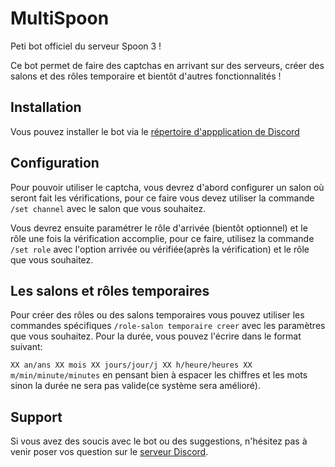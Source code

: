 # MultiSpoon

Peti bot officiel du serveur Spoon 3 !

Ce bot permet de faire des captchas en arrivant sur des serveurs, créer des salons et des rôles temporaire et bientôt d'autres fonctionnalités !

## Installation

Vous pouvez installer le bot via le [répertoire d'appplication de Discord](https://discord.com/oauth2/authorize?client_id=1230871183948251206)

## Configuration

Pour pouvoir utiliser le captcha, vous devrez d'abord configurer un salon où seront fait les vérifications, pour ce faire vous devez utiliser la commande `/set channel` avec le salon que vous souhaitez.

Vous devrez ensuite paramétrer le rôle d'arrivée (bientôt optionnel) et le rôle une fois la vérification accomplie, pour ce faire, utilisez la commande `/set role` avec l'option arrivée ou vérifiée(après la vérification) et le rôle que vous souhaitez.

## Les salons et rôles temporaires

Pour créer des rôles ou des salons temporaires vous pouvez utiliser les commandes spécifiques `/role-salon temporaire creer` avec les paramètres que vous souhaitez. Pour la durée, vous pouvez l'écrire dans le format suivant:

`XX an/ans XX mois XX jours/jour/j XX h/heure/heures XX m/min/minute/minutes` en pensant bien à espacer les chiffres et les mots sinon la durée ne sera pas valide(ce système sera amélioré).

## Support

Si vous avez des soucis avec le bot ou des suggestions, n'hésitez pas à venir poser vos question sur le [serveur Discord](https://discord.com/oauth2/authorize?client_id=1230871183948251206).
